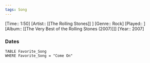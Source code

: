 ```yaml
---
tags: Song  
---
```

[Time:: 1:50]
[Artist:: [[The Rolling Stones]] ]
[Genre:: Rock]
[Played:: ]
[Album:: [[The Very Best of the Rolling Stones (2007)]]]
[Year:: 2007]
### Dates
````dataview
TABLE Favorite_Song
WHERE Favorite_Song = "Come On"
````